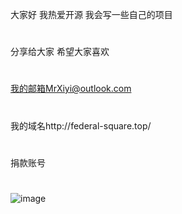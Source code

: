 大家好 我热爱开源 我会写一些自己的项目 
#
分享给大家 希望大家喜欢
#
我的邮箱MrXiyi@outlook.com
#
我的域名http://federal-square.top/
#
捐款账号
#
![image](https://img1.lookpic.cn/2025/01/06/zanzhu.png)
